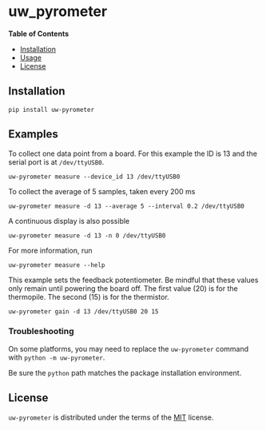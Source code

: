 # uw_pyrometer

**Table of Contents**

- [Installation](#installation)
- [Usage](#usage)
- [License](#license)

## Installation

```console
pip install uw-pyrometer 
```

## Examples

To collect one data point from a board. For this example the ID is 13 and the serial port is at `/dev/ttyUSB0`.

```console
uw-pyrometer measure --device_id 13 /dev/ttyUSB0
```

To collect the average of 5 samples, taken every 200 ms

```console
uw-pyrometer measure -d 13 --average 5 --interval 0.2 /dev/ttyUSB0
```

A continuous display is also possible

```console
uw-pyrometer measure -d 13 -n 0 /dev/ttyUSB0
```

For more information, run

```console
uw-pyrometer measure --help
```

This example sets the feedback potentiometer. Be mindful that these
values only remain until powering the board off. The first value (20) is for the
thermopile. The second (15) is for the thermistor.

```console
uw-pyrometer gain -d 13 /dev/ttyUSB0 20 15
```

### Troubleshooting

On some platforms, you may need to replace the `uw-pyrometer` command with `python -m uw-pyrometer`.

Be sure the `python` path matches the package installation environment.

## License

`uw-pyrometer` is distributed under the terms of the [MIT](https://spdx.org/licenses/MIT.html) license.
